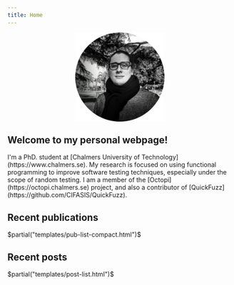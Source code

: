 ```yaml
---
title: Home
---
```


<center>
<img src="assets/img/me.png" width="200px" align="center"/>
</center>

## Welcome to my personal webpage!


<div class="justified">
I'm a PhD. student at [Chalmers University of
Technology](https://www.chalmers.se). My research is focused on using functional
programming to improve software testing techniques, especially under the scope
of random testing. I am a member of the [Octopi](https://octopi.chalmers.se)
project, and also a contributor of [QuickFuzz](https://github.com/CIFASIS/QuickFuzz).
</div>


## Recent publications

$partial("templates/pub-list-compact.html")$

## Recent posts

$partial("templates/post-list.html")$
